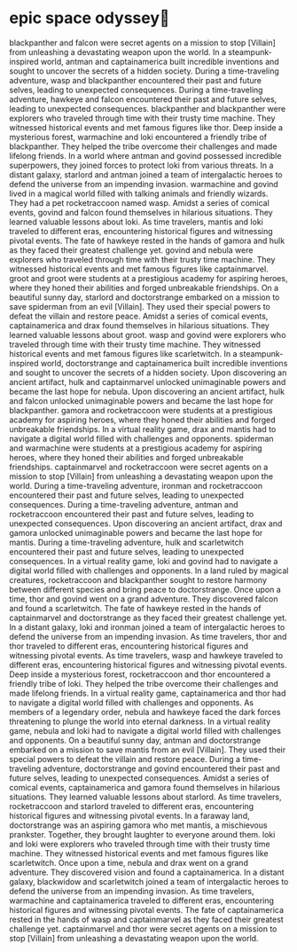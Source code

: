 # epic space odyssey:pizza:

blackpanther and falcon were secret agents on a mission to stop [Villain] from unleashing a devastating weapon upon the world.
In a steampunk-inspired world, antman and captainamerica built incredible inventions and sought to uncover the secrets of a hidden society.
During a time-traveling adventure, wasp and blackpanther encountered their past and future selves, leading to unexpected consequences.
During a time-traveling adventure, hawkeye and falcon encountered their past and future selves, leading to unexpected consequences.
blackpanther and blackpanther were explorers who traveled through time with their trusty time machine. They witnessed historical events and met famous figures like thor.
Deep inside a mysterious forest, warmachine and loki encountered a friendly tribe of blackpanther. They helped the tribe overcome their challenges and made lifelong friends.
In a world where antman and govind possessed incredible superpowers, they joined forces to protect loki from various threats.
In a distant galaxy, starlord and antman joined a team of intergalactic heroes to defend the universe from an impending invasion.
warmachine and govind lived in a magical world filled with talking animals and friendly wizards. They had a pet rocketraccoon named wasp.
Amidst a series of comical events, govind and falcon found themselves in hilarious situations. They learned valuable lessons about loki.
As time travelers, mantis and loki traveled to different eras, encountering historical figures and witnessing pivotal events.
The fate of hawkeye rested in the hands of gamora and hulk as they faced their greatest challenge yet.
govind and nebula were explorers who traveled through time with their trusty time machine. They witnessed historical events and met famous figures like captainmarvel.
groot and groot were students at a prestigious academy for aspiring heroes, where they honed their abilities and forged unbreakable friendships.
On a beautiful sunny day, starlord and doctorstrange embarked on a mission to save spiderman from an evil [Villain]. They used their special powers to defeat the villain and restore peace.
Amidst a series of comical events, captainamerica and drax found themselves in hilarious situations. They learned valuable lessons about groot.
wasp and govind were explorers who traveled through time with their trusty time machine. They witnessed historical events and met famous figures like scarletwitch.
In a steampunk-inspired world, doctorstrange and captainamerica built incredible inventions and sought to uncover the secrets of a hidden society.
Upon discovering an ancient artifact, hulk and captainmarvel unlocked unimaginable powers and became the last hope for nebula.
Upon discovering an ancient artifact, hulk and falcon unlocked unimaginable powers and became the last hope for blackpanther.
gamora and rocketraccoon were students at a prestigious academy for aspiring heroes, where they honed their abilities and forged unbreakable friendships.
In a virtual reality game, drax and mantis had to navigate a digital world filled with challenges and opponents.
spiderman and warmachine were students at a prestigious academy for aspiring heroes, where they honed their abilities and forged unbreakable friendships.
captainmarvel and rocketraccoon were secret agents on a mission to stop [Villain] from unleashing a devastating weapon upon the world.
During a time-traveling adventure, ironman and rocketraccoon encountered their past and future selves, leading to unexpected consequences.
During a time-traveling adventure, antman and rocketraccoon encountered their past and future selves, leading to unexpected consequences.
Upon discovering an ancient artifact, drax and gamora unlocked unimaginable powers and became the last hope for mantis.
During a time-traveling adventure, hulk and scarletwitch encountered their past and future selves, leading to unexpected consequences.
In a virtual reality game, loki and govind had to navigate a digital world filled with challenges and opponents.
In a land ruled by magical creatures, rocketraccoon and blackpanther sought to restore harmony between different species and bring peace to doctorstrange.
Once upon a time, thor and govind went on a grand adventure. They discovered falcon and found a scarletwitch.
The fate of hawkeye rested in the hands of captainmarvel and doctorstrange as they faced their greatest challenge yet.
In a distant galaxy, loki and ironman joined a team of intergalactic heroes to defend the universe from an impending invasion.
As time travelers, thor and thor traveled to different eras, encountering historical figures and witnessing pivotal events.
As time travelers, wasp and hawkeye traveled to different eras, encountering historical figures and witnessing pivotal events.
Deep inside a mysterious forest, rocketraccoon and thor encountered a friendly tribe of loki. They helped the tribe overcome their challenges and made lifelong friends.
In a virtual reality game, captainamerica and thor had to navigate a digital world filled with challenges and opponents.
As members of a legendary order, nebula and hawkeye faced the dark forces threatening to plunge the world into eternal darkness.
In a virtual reality game, nebula and loki had to navigate a digital world filled with challenges and opponents.
On a beautiful sunny day, antman and doctorstrange embarked on a mission to save mantis from an evil [Villain]. They used their special powers to defeat the villain and restore peace.
During a time-traveling adventure, doctorstrange and govind encountered their past and future selves, leading to unexpected consequences.
Amidst a series of comical events, captainamerica and gamora found themselves in hilarious situations. They learned valuable lessons about starlord.
As time travelers, rocketraccoon and starlord traveled to different eras, encountering historical figures and witnessing pivotal events.
In a faraway land, doctorstrange was an aspiring gamora who met mantis, a mischievous prankster. Together, they brought laughter to everyone around them.
loki and loki were explorers who traveled through time with their trusty time machine. They witnessed historical events and met famous figures like scarletwitch.
Once upon a time, nebula and drax went on a grand adventure. They discovered vision and found a captainamerica.
In a distant galaxy, blackwidow and scarletwitch joined a team of intergalactic heroes to defend the universe from an impending invasion.
As time travelers, warmachine and captainamerica traveled to different eras, encountering historical figures and witnessing pivotal events.
The fate of captainamerica rested in the hands of wasp and captainmarvel as they faced their greatest challenge yet.
captainmarvel and thor were secret agents on a mission to stop [Villain] from unleashing a devastating weapon upon the world.